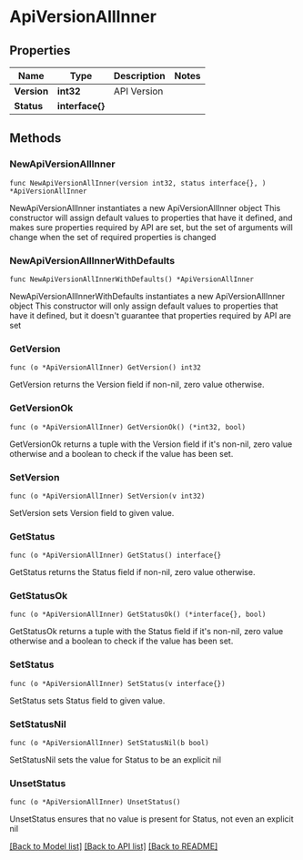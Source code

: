 # ApiVersionAllInner

## Properties

Name | Type | Description | Notes
------------ | ------------- | ------------- | -------------
**Version** | **int32** | API Version | 
**Status** | **interface{}** |  | 

## Methods

### NewApiVersionAllInner

`func NewApiVersionAllInner(version int32, status interface{}, ) *ApiVersionAllInner`

NewApiVersionAllInner instantiates a new ApiVersionAllInner object
This constructor will assign default values to properties that have it defined,
and makes sure properties required by API are set, but the set of arguments
will change when the set of required properties is changed

### NewApiVersionAllInnerWithDefaults

`func NewApiVersionAllInnerWithDefaults() *ApiVersionAllInner`

NewApiVersionAllInnerWithDefaults instantiates a new ApiVersionAllInner object
This constructor will only assign default values to properties that have it defined,
but it doesn't guarantee that properties required by API are set

### GetVersion

`func (o *ApiVersionAllInner) GetVersion() int32`

GetVersion returns the Version field if non-nil, zero value otherwise.

### GetVersionOk

`func (o *ApiVersionAllInner) GetVersionOk() (*int32, bool)`

GetVersionOk returns a tuple with the Version field if it's non-nil, zero value otherwise
and a boolean to check if the value has been set.

### SetVersion

`func (o *ApiVersionAllInner) SetVersion(v int32)`

SetVersion sets Version field to given value.


### GetStatus

`func (o *ApiVersionAllInner) GetStatus() interface{}`

GetStatus returns the Status field if non-nil, zero value otherwise.

### GetStatusOk

`func (o *ApiVersionAllInner) GetStatusOk() (*interface{}, bool)`

GetStatusOk returns a tuple with the Status field if it's non-nil, zero value otherwise
and a boolean to check if the value has been set.

### SetStatus

`func (o *ApiVersionAllInner) SetStatus(v interface{})`

SetStatus sets Status field to given value.


### SetStatusNil

`func (o *ApiVersionAllInner) SetStatusNil(b bool)`

 SetStatusNil sets the value for Status to be an explicit nil

### UnsetStatus
`func (o *ApiVersionAllInner) UnsetStatus()`

UnsetStatus ensures that no value is present for Status, not even an explicit nil

[[Back to Model list]](../README.md#documentation-for-models) [[Back to API list]](../README.md#documentation-for-api-endpoints) [[Back to README]](../README.md)



